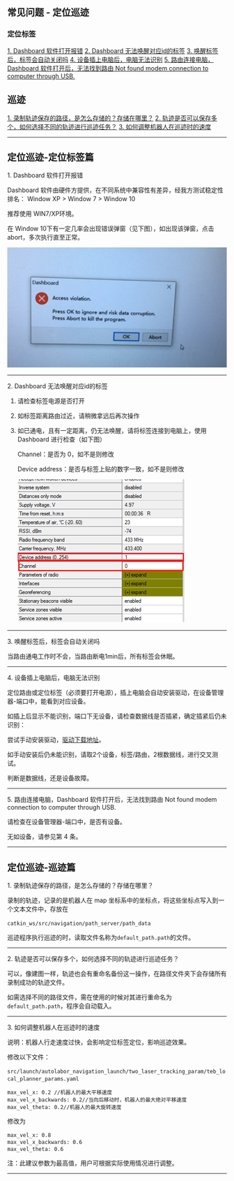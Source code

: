 ## 常见问题 - 定位巡迹


### 定位标签

<a href="/usedoc/navigationKit2/common/q_a/doc3#1">1. Dashboard 软件打开报错</a>
<a href="/usedoc/navigationKit2/common/q_a/doc3#2">2. Dashboard 无法唤醒对应id的标签</a>
<a href="/usedoc/navigationKit2/common/q_a/doc3#3">3. 唤醒标签后，标签会自动关闭吗</a>
<a href="/usedoc/navigationKit2/common/q_a/doc3#4">4. 设备插上电脑后，电脑无法识别</a>
<a href="/usedoc/navigationKit2/common/q_a/doc3#5">5. 路由连接电脑，Dashboard 软件打开后，无法找到路由 Not found modem connection to computer through USB.</a>




## 巡迹

<a href="/usedoc/navigationKit2/common/q_a/doc3#nav1">1. 录制轨迹保存的路径，是怎么存储的？存储在哪里？</a>
<a href="/usedoc/navigationKit2/common/q_a/doc3#nav2">2. 轨迹是否可以保存多个，如何选择不同的轨迹进行巡迹任务？</a>
<a href="/usedoc/navigationKit2/common/q_a/doc3#nav3">3. 如何调整机器人在巡迹时的速度</a>


***

## 定位巡迹-定位标签篇

<p id="1">1. Dashboard 软件打开报错</p>

Dashboard 软件由硬件方提供，在不同系统中兼容性有差异，经我方测试稳定性排名： Window XP > Window 7 > Window 10

推荐使用 WIN7/XP环境。

在 Window 10下有一定几率会出现错误弹窗（见下图），如出现该弹窗，点击abort，多次执行直至正常。


![](imgs/info9.png)


***

<p id="2">2. Dashboard 无法唤醒对应id的标签</p>

1. 请检查标签电源是否打开
2. 如标签距离路由过近，请稍微拿远后再次操作
3. 如已通电，且有一定距离，仍无法唤醒，请将标签连接到电脑上，使用 Dashboard 进行检查（如下图） 

	Channel：是否为 0，如不是则修改

	Device address：是否与标签上贴的数字一致，如不是则修改

	![](imgs/info10.png)



***

<p id="3">3. 唤醒标签后，标签会自动关闭吗</p>

当路由通电工作时不会，当路由断电1min后，所有标签会休眠。

***

<p id="4">4. 设备插上电脑后，电脑无法识别</p>

定位路由或定位标签（必须要打开电源），插上电脑会自动安装驱动，在设备管理器-端口中，能看到对应设备。

如插上后显示不能识别，端口下无设备，请检查数据线是否插紧，确定插紧后仍未识别：

尝试手动安装驱动，[驱动下载地址](https://marvelmind.com/pics/stm32_vcp.zip)。

如手动安装后仍未能识别，请取2个设备，标签/路由，2根数据线，进行交叉测试。

判断是数据线，还是设备故障。

***

<p id="5">5. 路由连接电脑，Dashboard 软件打开后，无法找到路由 Not found modem connection to computer through USB.</p>

请检查在设备管理器-端口中，是否有设备。

无如设备，请参见第 4 条。

***



## 定位巡迹-巡迹篇

<p id="nav1">1. 录制轨迹保存的路径，是怎么存储的？存储在哪里？</p>

录制的轨迹，记录的是机器人在 map 坐标系中的坐标点，将这些坐标点写入到一个文本文件中，存放在

`catkin_ws/src/navigation/path_server/path_data`

巡迹程序执行巡迹的时，读取文件名称为`default_path.path`的文件。


***

<p id="nav2">2. 轨迹是否可以保存多个，如何选择不同的轨迹进行巡迹任务？</p>

可以，像建图一样，轨迹也会有重命名备份这一操作，在路径文件夹下会存储所有录制成功的轨迹文件。

如需选择不同的路径文件，需在使用的时候对其进行重命名为`default_path.path`，程序会自动载入。


***

<p id="nav3">3. 如何调整机器人在巡迹时的速度</p>

说明：机器人行走速度过快，会影响定位标签定位，影响巡迹效果。

修改以下文件：

`src/launch/autolabor_navigation_launch/two_laser_tracking_param/teb_local_planner_params.yaml`


```
max_vel_x: 0.2 //机器人的最大平移速度
max_vel_x_backwards: 0.2//当向后移动时，机器人的最大绝对平移速度
max_vel_theta: 0.2//机器人的最大旋转速度
```

修改为
```
max_vel_x: 0.8
max_vel_x_backwards: 0.6
max_vel_theta: 0.6
```

注：此建议参数为最高值，用户可根据实际使用情况进行调整。

***
